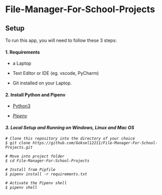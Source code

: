 # File-Manager-For-School-Projects

## Setup
To run this app, you will need to follow these 3 steps:

#### 1. Requirements
- a Laptop

- Text Editor or IDE (eg. vscode, PyCharm)

- Git installed on your Laptop.

#### 2. Install Python and Pipenv
- <a href="https://www.python.org/downloads/release/python-3101/">Python3<i height="28"></a>

- <a href="https://pipenv-es.readthedocs.io/es/stable/">Pipenv<i height="28"></a>
#### 3. Local Setup and Running on Windows, Linux and Mac OS

  ```
  # Clone this repository into the directory of your choice
  $ git clone https://github.com/Goksel12211/File-Manager-For-School-Projects.git
  
  # Move into project folder
  $ cd File-Manager-For-School-Projects
  
  # Install from Pipfile
  $ pipenv install -r requirements.txt 
  
  # Activate the Pipenv shell
  $ pipenv shell
  
